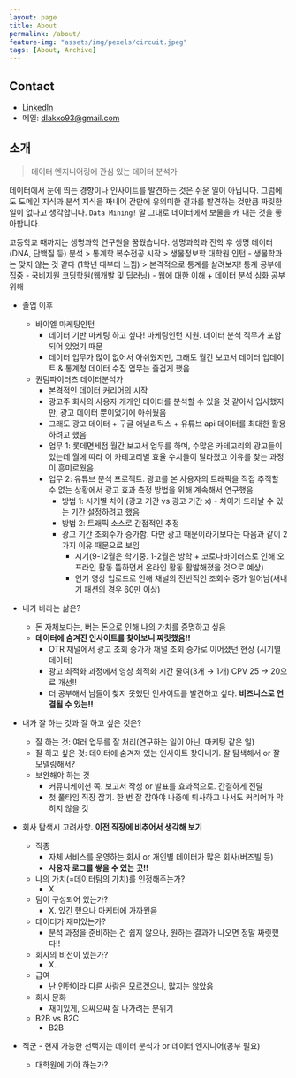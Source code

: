 ```yaml
---
layout: page
title: About
permalink: /about/
feature-img: "assets/img/pexels/circuit.jpeg"
tags: [About, Archive]
---
```


## Contact
- [LinkedIn](https://www.linkedin.com/in/matae-lee-21497715a/)
- 메일: [dlakxo93@gmail.com](mailto:dlakxo93@gmail.com)

## 소개
> 데이터 엔지니어링에 관심 있는 데이터 분석가

데이터에서 눈에 띄는 경향이나 인사이트를 발견하는 것은 쉬운 일이 아닙니다. 그럼에도 도메인 지식과 분석 지식을 짜내어 간만에 유의미한 결과를 발견하는 것만큼 짜릿한 일이 없다고 생각합니다. `Data Mining!` 말 그대로 데이터에서 보물을 캐 내는 것을 좋아합니다.

고등학교 때까지는 생명과학 연구원을 꿈꿨습니다. 생명과학과 진학 후 생명 데이터(DNA, 단백질 등) 분석 > 통계학 복수전공 시작 > 생물정보학 대학원 인턴 - 생물학과는 맞지 않는 것 같다 (1학년 때부터 느낌) > 본격적으로 통계를 살려보자! 통계 공부에 집중
    - 국비지원 코딩학원(웹개발 및 딥러닝) - 웹에 대한 이해 + 데이터 분석 심화 공부 위해
- 졸업 이후
    - 바이엘 마케팅인턴
        - 데이터 기반 마케팅 하고 싶다! 마케팅인턴 지원. 데이터 분석 직무가 포함되어 있었기 때문
        - 데이터 업무가 많이 없어서 아쉬웠지만, 그래도 월간 보고서 데이터 업데이트 & 통계청 데이터 수집 업무는 즐겁게 했음
    - 퀀텀파이러츠 데이터분석가
        - 본격적인 데이터 커리어의 시작
        - 광고주 회사의 사용자 개개인 데이터를 분석할 수 있을 것 같아서 입사했지만, 광고 데이터 뿐이었기에 아쉬웠음
        - 그래도 광고 데이터 + 구글 애널리틱스 + 유튜브 api 데이터를 최대한 활용하려고 했음
        - 업무 1: 롯데면세점 월간 보고서 업무를 하며, 수많은 카테고리의 광고들이 있는데 월에 따라 이 카테고리별 효율 수치들이 달라졌고 이유를 찾는 과정이 흥미로웠음
        - 업무 2: 유튜브 분석 프로젝트. 광고를 본 사용자의 트래픽을 직접 추적할 수 없는 상황에서 광고 효과 측정 방법을 위해 계속해서 연구했음
            - 방법 1: 시기별 차이 (광고 기간 vs 광고 기간 x) - 차이가 드러날 수 있는 기간 설정하려고 했음
            - 방법 2: 트래픽 소스로 간접적인 추정
            - 광고 기간 조회수가 증가함. 다만 광고 때문이라기보다는 다음과 같이 2가지 이유 때문으로 보임
                - 시기(9-12월은 학기중. 1-2월은 방학 + 코로나바이러스로 인해 오프라인 활동 뜸하면서 온라인 활동 활발해졌을 것으로 예상)
                - 인기 영상 업로드로 인해 채널의 전반적인 조회수 증가 일어남(새내기 패션의 경우 60만 이상)


- 내가 바라는 삶은?
    - 돈 자체보다는, 버는 돈으로 인해 나의 가치를 증명하고 싶음
    - **데이터에 숨겨진 인사이트를 찾아보니 짜릿했음!!**
        - OTR 채널에서 광고 조회 증가가 채널 조회 증가로 이어졌던 현상 (시기별 데이터)
        - 광고 최적화 과정에서 영상 최적화 시간 줄여(3개 → 1개) CPV 25 → 20으로 개선!!
        - 더 공부해서 남들이 찾지 못했던 인사이트를 발견하고 싶다. **비즈니스로 연결될 수 있는!!**
- 내가 잘 하는 것과 잘 하고 싶은 것은?
    - 잘 하는 것: 여러 업무를 잘 처리(연구하는 일이 아닌, 마케팅 같은 일)
    - 잘 하고 싶은 것: 데이터에 숨겨져 있는 인사이트 찾아내기. 잘 탐색해서 or 잘 모델링해서?
    - 보완해야 하는 것
        - 커뮤니케이션 쪽. 보고서 작성 or 발표를 효과적으로. 간결하게 전달
        - 첫 풀타임 직장 잡기. 한 번 잘 잡아야 나중에 퇴사하고 나서도 커리어가 막히지 않을 것
- 회사 탐색시 고려사항. **이전 직장에 비추어서 생각해 보기**
    - 직종
        - 자체 서비스를 운영하는 회사 or 개인별 데이터가 많은 회사(버즈빌 등)
        - **사용자 로그를 쌓을 수 있는 곳!!**
    - 나의 가치(=데이터팀의 가치)를 인정해주는가?
        - X
    - 팀이 구성되어 있는가?
        - X. 있긴 했으나 마케터에 가까웠음
    - 데이터가 재미있는가?
        - 분석 과정을 준비하는 건 쉽지 않으나, 원하는 결과가 나오면 정말 짜릿했다!!
    - 회사의 비전이 있는가?
        - X..
    - 급여
        - 난 인턴이라 다른 사람은 모르겠으나, 많지는 않았음
    - 회사 문화
        - 재미있게, 으쌰으쌰 잘 나가려는 분위기
    - B2B vs B2C
        - B2B
- 직군 - 현재 가능한 선택지는 데이터 분석가 or  데이터 엔지니어(공부 필요)
    - 대학원에 가야 하는가?
